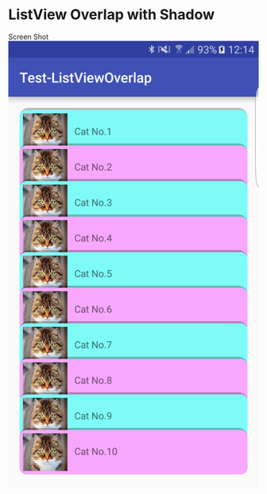 # ListView Overlap with Shadow
Screen Shot
![alt text][image]

[image]: https://raw.githubusercontent.com/kenjimelody/Test-ListView-Overlap/master/ScreenShot/Screenshot_20160704-121459.png "List View Overlap"